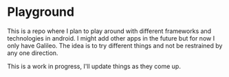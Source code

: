 # Playground

This is a repo where I plan to play around with different frameworks and technologies in android. I might add other apps in the future but for now I only have Galileo. The idea is to try different things and not be restrained by any one direction. 

This is a work in progress, I'll update things as they come up. 
